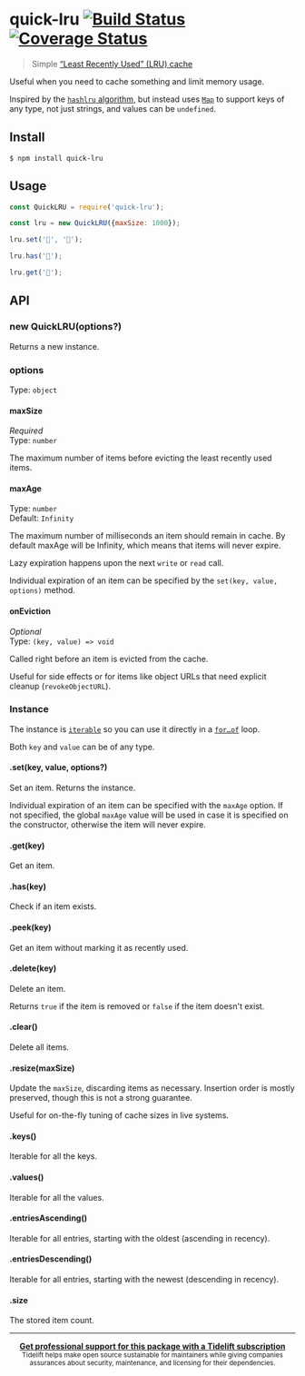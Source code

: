 # quick-lru [![Build Status](https://travis-ci.org/sindresorhus/quick-lru.svg?branch=master)](https://travis-ci.org/sindresorhus/quick-lru) [![Coverage Status](https://coveralls.io/repos/github/sindresorhus/quick-lru/badge.svg?branch=master)](https://coveralls.io/github/sindresorhus/quick-lru?branch=master)

> Simple [“Least Recently Used” (LRU) cache](https://en.m.wikipedia.org/wiki/Cache_replacement_policies#Least_Recently_Used_.28LRU.29)

Useful when you need to cache something and limit memory usage.

Inspired by the [`hashlru` algorithm](https://github.com/dominictarr/hashlru#algorithm), but instead uses [`Map`](https://developer.mozilla.org/en/docs/Web/JavaScript/Reference/Global_Objects/Map) to support keys of any type, not just strings, and values can be `undefined`.

## Install

```
$ npm install quick-lru
```

## Usage

```js
const QuickLRU = require('quick-lru');

const lru = new QuickLRU({maxSize: 1000});

lru.set('🦄', '🌈');

lru.has('🦄');

lru.get('🦄');
```

## API

### new QuickLRU(options?)

Returns a new instance.

### options

Type: `object`

#### maxSize

*Required*\
Type: `number`

The maximum number of items before evicting the least recently used items.

#### maxAge

Type: `number`\
Default: `Infinity`

The maximum number of milliseconds an item should remain in cache.
By default maxAge will be Infinity, which means that items will never expire.

Lazy expiration happens upon the next `write` or `read` call.

Individual expiration of an item can be specified by the `set(key, value, options)` method.

#### onEviction

*Optional*\
Type: `(key, value) => void`

Called right before an item is evicted from the cache.

Useful for side effects or for items like object URLs that need explicit cleanup (`revokeObjectURL`).

### Instance

The instance is [`iterable`](https://developer.mozilla.org/en/docs/Web/JavaScript/Reference/Iteration_protocols) so you can use it directly in a [`for…of`](https://developer.mozilla.org/en/docs/Web/JavaScript/Reference/Statements/for...of) loop.

Both `key` and `value` can be of any type.

#### .set(key, value, options?)

Set an item. Returns the instance.

Individual expiration of an item can be specified with the `maxAge` option. If not specified, the global `maxAge` value will be used in case it is specified on the constructor, otherwise the item will never expire.

#### .get(key)

Get an item.

#### .has(key)

Check if an item exists.

#### .peek(key)

Get an item without marking it as recently used.

#### .delete(key)

Delete an item.

Returns `true` if the item is removed or `false` if the item doesn't exist.

#### .clear()

Delete all items.

#### .resize(maxSize)

Update the `maxSize`, discarding items as necessary. Insertion order is mostly preserved, though this is not a strong guarantee.

Useful for on-the-fly tuning of cache sizes in live systems.

#### .keys()

Iterable for all the keys.

#### .values()

Iterable for all the values.

#### .entriesAscending()

Iterable for all entries, starting with the oldest (ascending in recency).

#### .entriesDescending()

Iterable for all entries, starting with the newest (descending in recency).

#### .size

The stored item count.

---

<div align="center">
	<b>
		<a href="https://tidelift.com/subscription/pkg/npm-quick-lru?utm_source=npm-quick-lru&utm_medium=referral&utm_campaign=readme">Get professional support for this package with a Tidelift subscription</a>
	</b>
	<br>
	<sub>
		Tidelift helps make open source sustainable for maintainers while giving companies<br>assurances about security, maintenance, and licensing for their dependencies.
	</sub>
</div>
